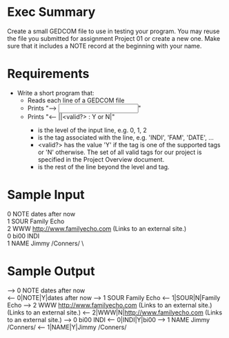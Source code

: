 # Exec Summary
Create a small GEDCOM file to use in testing your program. You may reuse the file you submitted for assignment Project 01 or create a new one. Make sure that it includes a NOTE record at the beginning with your name.

# Requirements
- Write a short program that:
    - Reads each line of a GEDCOM file
    - Prints "--> <input line>"
    - Prints "<-- <level>|<tag>|<valid?> : Y or N|<arguments>"
        - <level> is the level of the input line, e.g. 0, 1, 2
        - <tag> is the tag associated with the line, e.g. 'INDI', 'FAM', 'DATE', ...
        - <valid?> has the value 'Y' if the tag is one of the supported tags or 'N' otherwise.  The set of all valid tags for our project is specified in the Project Overview document.
        - <arguments> is the rest of the line beyond the level and tag.

# Sample Input
0 NOTE dates after now \
1 SOUR Family Echo \
2 WWW http://www.familyecho.com  (Links to an external site.) \
0 bi00 INDI \
1 NAME Jimmy /Conners/ \

# Sample Output
--> 0 NOTE dates after now <br />
<-- 0|NOTE|Y|dates after now 
--> 1 SOUR Family Echo 
<-- 1|SOUR|N|Family Echo 
--> 2 WWW http://www.familyecho.com (Links to an external site.) (Links to an external site.) 
<-- 2|WWW|N|http://www.familyecho.com (Links to an external site.) 
--> 0 bi00 INDI 
<-- 0|INDI|Y|bi00 
--> 1 NAME Jimmy /Conners/ 
<-- 1|NAME|Y|Jimmy /Conners/